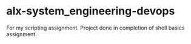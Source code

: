 # alx-system_engineering-devops
For my scripting assignment. 
Project done in completion of shell basics assignment. 
